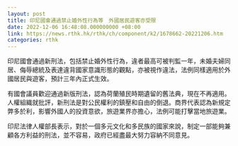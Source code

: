 ```yaml
---
layout: post
title: 印尼國會通過禁止婚外性行為等　外國居民遊客亦受限
date: 2022-12-06 16:48:08.000000000 +08:00
link: https://news.rthk.hk/rthk/ch/component/k2/1678662-20221206.htm
categories: rthk
---
```


印尼國會通過新刑法，包括禁止婚外性行為，違者最高可被判監一年，未婚夫婦同居、侮辱總統及表達違背國家意識形態的觀點，亦被視作違法，法例同樣適用於外國居民與遊客，預計三年內正式生效。

有國會議員歡迎通過新版刑法，認為荷蘭殖民時期遺留的舊法典，現在不再適用。人權組織就批評，新刑法是對公民權利的鎮壓和自由的倒退。商界代表認為新規定弊多於利，影響外國人的投資意欲，旅遊業界亦擔心，法例可能打擊當地旅遊業。

印尼法律人權部長表示，對於一個多元文化和多民族的國家來說，制定一部能夠兼顧各方利益的刑法，並不容易，政府已經盡最大努力容納不同意見。
